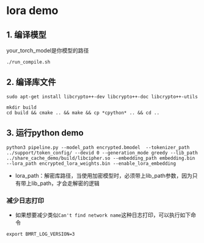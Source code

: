 # lora demo

## 1. 编译模型
your_torch_model是你模型的路径
```shell
./run_compile.sh
```

## 2. 编译库文件
```shell
sudo apt-get install libcrypto++-dev libcrypto++-doc libcrypto++-utils

mkdir build
cd build && cmake .. && make && cp *cpython* .. && cd ..
```

## 3. 运行python demo
```shell
python3 pipeline.py --model_path encrypted.bmodel  --tokenizer_path ../support/token_config/ --devid 0 --generation_mode greedy --lib_path ../share_cache_demo/build/libcipher.so --embedding_path embedding.bin --lora_path encrypted_lora_weights.bin --enable_lora_embedding
```
* lora_path：解密库路径，当使用加密模型时，必须带上lib_path参数，因为只有带上lib_path，才会走解密的逻辑


### 减少日志打印
* 如果想要减少类似`Can't find network name`这种日志打印，可以执行如下命令
```shell
export BMRT_LOG_VERSION=3
```
